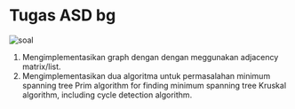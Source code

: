 # Tugas ASD bg

![soal](./https://elok.ugm.ac.id/pluginfile.php/2384049/mod_assign/intro/Graph%20%28soal%20MST%29.jpg)

1. Mengimplementasikan graph dengan dengan meggunakan adjacency matrix/list.
2. Mengimplementasikan dua algoritma untuk permasalahan minimum spanning tree
   Prim algorithm for finding minimum spanning tree
   Kruskal algorithm, including cycle detection algorithm.
